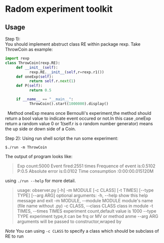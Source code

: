 # Radom experiment toolkit
## Usage
Step 1):  
You should implement abstruct class RE within package rexp.
    Take ThrowCoin as example:
```python
import rexp
class ThrowCoin(rexp.RE):
     def __init__(self):
           rexp.RE.__init__(self,r=rexp.r1())
     def oneExp(self):
           return self.r.next(1)
     def P(self):
           return 0.5

     if __name__ == "__main__":
           ThrowCoin().start(1000000).display()
```
&nbsp;&nbsp;Method oneExp means once Bernoulli's experiment,the method  should return a bool value to indicate event occured or not.In this case ,oneExp return a random value 0 or 1(self.r is o random number generator) means the up side or down side of a Coin.

Step 2):
    Using run shell script the run some experiment:
```
$./run -m ThrowCoin
```
The output of program looks like:
>Exp count:5000
>Event  fired:2551 times
>Frequence of event is:0.5102
>P:0.5
>Absolute error is:0.0102
>Time consumption :0:00:00.015120M
    
using `./run --help` for more detail.
>usage: observer.py [-h] -m MODULE [-c CLASS] [-t TIMES] [--type TYPE] [--arg ARG]
>optional arguments:
>-h, --help            show this help message and exit
>-m MODULE, --module MODULE
                        module's name (file name without .py)
>-c CLASS, --class CLASS
                        class in module
>-t TIMES, --times TIMES
                        experiment count,default value is 1000
>--type TYPE           experiment type,it can be frq or MV or method anme
>--arg ARG             arguments will be passed to constructor,wraped by 
  
  *Note*
  You can using `-c CLASS` to specify a class which should be subclass of RE to run






